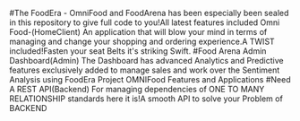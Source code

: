 #The FoodEra -
OmniFood and FoodArena has been especially been sealed in this repository to give full code to you!All latest features included
Omni Food-(HomeClient)
An application that will blow your mind in terms of managing and change your shopping and ordering experience.A TWIST included!Fasten your seat Belts it's striking Swift.
#Food Arena Admin Dashboard(Admin)
The Dashboard has advanced Analytics and Predictive features exclusively added to manage sales and work over the Sentiment Analysis using FoodEra Project OMNIFood Features and Applications
#Need A REST API(Backend) 
For managing dependencies of ONE TO MANY RELATIONSHIP standards here it is!A smooth API to solve your Problem of BACKEND
